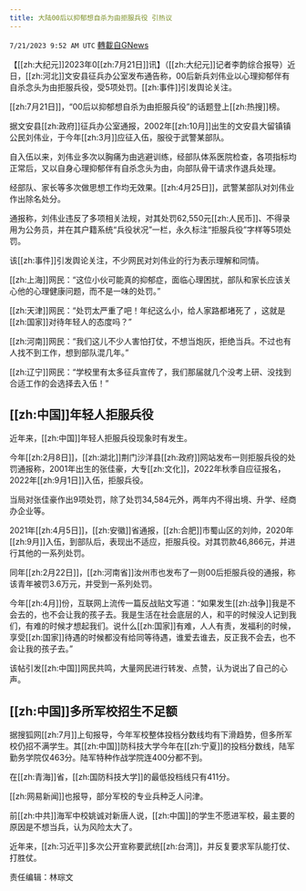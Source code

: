 ```yaml
---
title: 大陆00后以抑郁想自杀为由拒服兵役 引热议
---
```

`7/21/2023 9:52 AM UTC` [轉載自GNews](https://gnews.org/articles/1477583)


【[[zh:大纪元]]2023年0[[zh:7月21日]]讯】（[[zh:大纪元]]记者李韵综合报导）近日，[[zh:河北]]文安县征兵办公室发布通告称，00后新兵刘伟业以心理抑郁伴有自杀念头为由拒服兵役，受5项处罚。[[zh:事件]]引发舆论关注。

[[zh:7月21日]]，“00后以抑郁想自杀为由拒服兵役”的话题登上[[zh:热搜]]榜。

据文安县[[zh:政府]]征兵办公室通报，2002年[[zh:10月]]出生的文安县大留镇镇公民刘伟业，于今年[[zh:3月]]应征入伍，服役于武警某部队。

自入伍以来，刘伟业多次以胸痛为由逃避训练，经部队体系医院检查，各项指标均正常后，又以自身心理抑郁伴有自杀念头为由，向部队骨干请求作退兵处理。

经部队、家长等多次做思想工作均无效果。[[zh:4月25日]]，武警某部队对刘伟业作出除名处分。

通报称，刘伟业违反了多项相关法规，对其处罚62,550元[[zh:人民币]]、不得录用为公务员，并在其户籍系统“兵役状况”一栏，永久标注“拒服兵役”字样等5项处罚。

该[[zh:事件]]引发舆论关注，不少网民对刘伟业的行为表示理解和同情。

[[zh:上海]]网民：“这位小伙可能真的抑郁症，面临心理困扰，部队和家长应该关心他的心理健康问题，而不是一味的处罚。”

[[zh:天津]]网民：“处罚太严重了吧！年纪这么小，给人家路都堵死了 ，这就是[[zh:国家]]对待年轻人的态度吗？”

[[zh:河南]]网民：“我们这儿不少人害怕打仗，不想当炮灰，拒绝当兵。不过也有人找不到工作，想到部队混几年。”

[[zh:辽宁]]网民：“学校里有太多征兵宣传了，我们那届就几个没考上研、没找到合适工作的会选择去入伍！”

## [[zh:中国]]年轻人拒服兵役

近年来，[[zh:中国]]年轻人拒服兵役现象时有发生。

今年[[zh:2月8日]]，[[zh:湖北]]荆门沙洋县[[zh:政府]]网站发布一则拒服兵役的处罚通报称，2001年出生的张佳豪，大专[[zh:文化]]，2022年秋季自应征报名，2022年[[zh:9月1日]]入伍，拒服兵役。

当局对张佳豪作出9项处罚，除了处罚34,584元外，两年内不得出境、升学、经商办企业等。

2021年[[zh:4月5日]]，[[zh:安徽]]省通报，[[zh:合肥]]市蜀山区的刘帅，2020年[[zh:9月]]入伍，到部队后，表现出不适应，拒服兵役。对其罚款46,866元，并进行其他的一系列处罚。

同年[[zh:2月22日]]，[[zh:河南省]]汝州市也发布了一则00后拒服兵役的通报，称该青年被罚3.6万元，并受到一系列处罚。

今年[[zh:4月]]份，互联网上流传一篇反战贴文写道：“如果发生[[zh:战争]]我是不会去的，也不会让我的孩子去。我是生活在社会底层的人，和平的时候没人记到我们，有难的时候才想起我们。说什么[[zh:国家]]有难，人人有责，发福利的时候，享受[[zh:国家]]待遇的时候都没有给同等待遇，谁爱去谁去，反正我不会去，也不会让我的孩子去。”

该帖引发[[zh:中国]]网民共鸣，大量网民进行转发、点赞，认为说出了自己的心声。

## [[zh:中国]]多所军校招生不足额

据搜狐网[[zh:7月]]上旬报导，今年军校整体投档分数线均有下滑趋势，但多所军校仍招不满学生。其[[zh:中国]]防科技大学今年在[[zh:宁夏]]的投档分数线，陆军勤务学院仅463分。陆军特种作战学院连400分都不到。

在[[zh:青海]]省，[[zh:国防科技大学]]的最低投档线只有411分。

[[zh:网易新闻]]也报导，部分军校的专业兵种乏人问津。

前[[zh:中共]]海军中校姚诚对新唐人说，[[zh:中国]]的学生不愿进军校，最主要的原因是不想当兵，认为风险太大了。

近年来，[[zh:习近平]]多次公开宣称要武统[[zh:台湾]]，并反复要求军队能打仗、打胜仗。

责任编辑：林琮文

